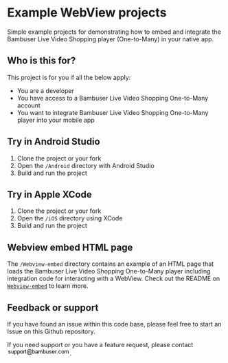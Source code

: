 # Example WebView projects
Simple example projects for demonstrating how to embed and integrate the Bambuser Live Video Shopping player (One-to-Many) in your native app.

## Who is this for?
This project is for you if all the below apply:
- You are a developer
- You have access to a Bambuser Live Video Shopping One-to-Many account
- You want to integrate Bambuser Live Video Shopping One-to-Many player into your mobile app 

## Try in Android Studio
1. Clone the project or your fork
2. Open the `/Android` directory with Android Studio
3. Build and run the project

## Try in Apple XCode
1. Clone the project or your fork
2. Open the `/iOS` directory using XCode
3. Build and run the project

## Webview embed HTML page
The `/Webview-embed` directory contains an example of an HTML page that loads the Bambuser Live Video Shopping One-to-Many player including integration code for interacting with a WebView.
Check out the README on [`Webview-embed`](Webview-embed) to learn more.

## Feedback or support
If you have found an issue within this code base, please feel free to start an Issue on this Github repository.

If you need support or you have a feature request, please contact ![email address image](email-image.png).

